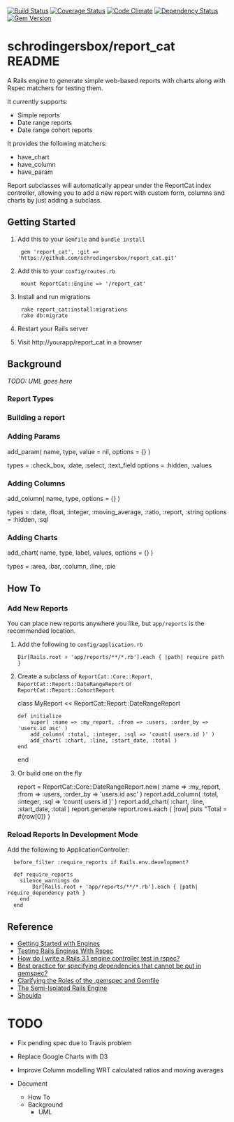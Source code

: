 [![Build Status](https://travis-ci.org/schrodingersbox/report_cat.svg?branch=master)](https://travis-ci.org/schrodingersbox/report_cat)
[![Coverage Status](https://coveralls.io/repos/schrodingersbox/report_cat/badge.png?branch=master)](https://coveralls.io/r/schrodingersbox/report_cat?branch=master)
[![Code Climate](https://codeclimate.com/github/schrodingersbox/report_cat.png)](https://codeclimate.com/github/schrodingersbox/report_cat)
[![Dependency Status](https://gemnasium.com/schrodingersbox/report_cat.png)](https://gemnasium.com/schrodingersbox/report_cat)
[![Gem Version](https://badge.fury.io/rb/report_cat.png)](http://badge.fury.io/rb/report_cat)

# schrodingersbox/report_cat README

A Rails engine to generate simple web-based reports with charts along with Rspec matchers for testing them.

It currently supports:

 * Simple reports
 * Date range reports
 * Date range cohort reports

It provides the following matchers:

 * have_chart
 * have_column
 * have_param

 Report subclasses will automatically appear under the ReportCat index controller,
 allowing you to add a new report with custom form, columns and charts by just adding a subclass.

## Getting Started

1. Add this to your `Gemfile` and `bundle install`

		gem 'report_cat', :git => 'https://github.com/schrodingersbox/report_cat.git'

2. Add this to your `config/routes.rb`

		mount ReportCat::Engine => '/report_cat'

3. Install and run migrations

        rake report_cat:install:migrations
        rake db:migrate

4. Restart your Rails server

5.  Visit http://yourapp/report_cat in a browser

## Background

 _TODO: UML goes here_

### Report Types



### Building a report



### Adding Params

add_param( name, type, value = nil, options = {} )

types = :check_box, :date, :select, :text_field
options = :hidden, :values

### Adding Columns

add_column( name, type, options = {} )

types = :date, :float, :integer, :moving_average, :ratio, :report, :string
options = :hidden, :sql

### Adding Charts

add_chart( name, type, label, values, options = {} )

types = :area, :bar, :column, :line, :pie

## How To

### Add New Reports

You can place new reports anywhere you like, but `app/reports` is the recommended location.

1.  Add the following to `config/application.rb`

    	Dir[Rails.root + 'app/reports/**/*.rb'].each { |path| require path }

2.  Create a subclass of `ReportCat::Core::Report`, `ReportCat::Report::DateRangeReport` or `ReportCat::Report::CohortReport`

    class MyReport << ReportCat::Report::DateRangeReport

        def initialize
            super( :name => :my_report, :from => :users, :order_by => 'users.id asc' )
            add_column( :total, :integer, :sql => 'count( users.id )' )
            add_chart( :chart, :line, :start_date, :total )
        end
    end

3.  Or build one on the fly

    report = ReportCat::Core::DateRangeReport.new( :name => :my_report, :from => :users, :order_by => 'users.id asc' )
    report.add_column( :total, :integer, :sql => 'count( users.id )' )
    report.add_chart( :chart, :line, :start_date, :total )
    report.generate
    report.rows.each { |row| puts "Total = #{row[0]} }


### Reload Reports In Development Mode

Add the following to ApplicationController:

      before_filter :require_reports if Rails.env.development?

      def require_reports
        silence_warnings do
            Dir[Rails.root + 'app/reports/**/*.rb'].each { |path| require_dependency path }
        end
      end


## Reference

 * [Getting Started with Engines](http://edgeguides.rubyonrails.org/engines.html)
 * [Testing Rails Engines With Rspec](http://whilefalse.net/2012/01/25/testing-rails-engines-rspec/)
 * [How do I write a Rails 3.1 engine controller test in rspec?](http://stackoverflow.com/questions/5200654/how-do-i-write-a-rails-3-1-engine-controller-test-in-rspec)
 * [Best practice for specifying dependencies that cannot be put in gemspec?](https://groups.google.com/forum/?fromgroups=#!topic/ruby-bundler/U7FMRAl3nJE)
 * [Clarifying the Roles of the .gemspec and Gemfile](http://yehudakatz.com/2010/12/16/clarifying-the-roles-of-the-gemspec-and-gemfile/)
 * [The Semi-Isolated Rails Engine](http://bibwild.wordpress.com/2012/05/10/the-semi-isolated-rails-engine/)
 * [Shoulda](https://github.com/thoughtbot/shoulda-matchers)

# TODO

 * Fix pending spec due to Travis problem
 * Replace Google Charts with D3
 * Improve Column modelling WRT calculated ratios and moving averages

 * Document
   * How To
   * Background
     * UML

